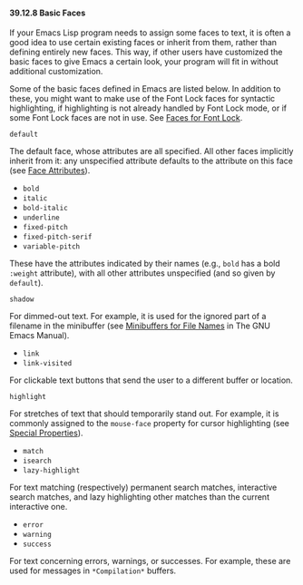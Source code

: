 

#### 39.12.8 Basic Faces

If your Emacs Lisp program needs to assign some faces to text, it is often a good idea to use certain existing faces or inherit from them, rather than defining entirely new faces. This way, if other users have customized the basic faces to give Emacs a certain look, your program will fit in without additional customization.

Some of the basic faces defined in Emacs are listed below. In addition to these, you might want to make use of the Font Lock faces for syntactic highlighting, if highlighting is not already handled by Font Lock mode, or if some Font Lock faces are not in use. See [Faces for Font Lock](Faces-for-Font-Lock.html).

`default`

The default face, whose attributes are all specified. All other faces implicitly inherit from it: any unspecified attribute defaults to the attribute on this face (see [Face Attributes](Face-Attributes.html)).

*   `bold`
*   `italic`
*   `bold-italic`
*   `underline`
*   `fixed-pitch`
*   `fixed-pitch-serif`
*   `variable-pitch`

These have the attributes indicated by their names (e.g., `bold` has a bold `:weight` attribute), with all other attributes unspecified (and so given by `default`).

`shadow`

For dimmed-out text. For example, it is used for the ignored part of a filename in the minibuffer (see [Minibuffers for File Names](https://www.gnu.org/software/emacs/manual/html_node/emacs/Minibuffer-File.html#Minibuffer-File) in The GNU Emacs Manual).

*   `link`
*   `link-visited`

For clickable text buttons that send the user to a different buffer or location.

`highlight`

For stretches of text that should temporarily stand out. For example, it is commonly assigned to the `mouse-face` property for cursor highlighting (see [Special Properties](Special-Properties.html)).

*   `match`
*   `isearch`
*   `lazy-highlight`

For text matching (respectively) permanent search matches, interactive search matches, and lazy highlighting other matches than the current interactive one.

*   `error`
*   `warning`
*   `success`

For text concerning errors, warnings, or successes. For example, these are used for messages in `*Compilation*` buffers.
